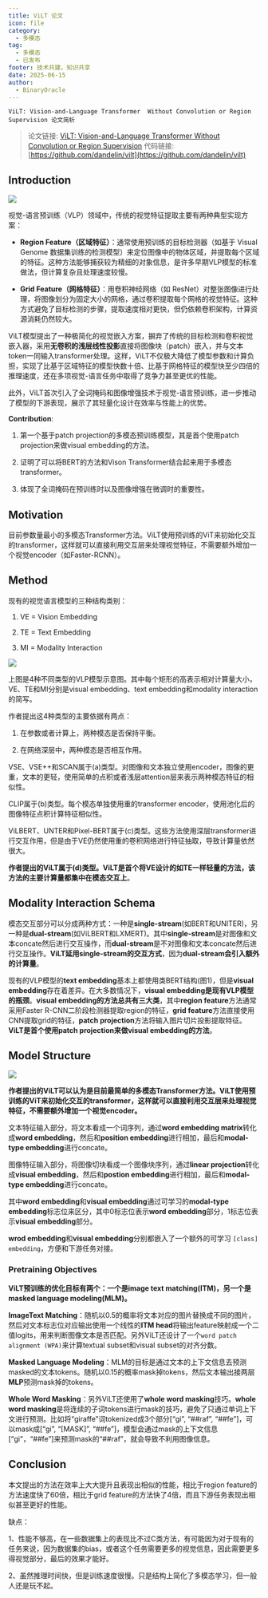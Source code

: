 ```yaml
---
title: ViLT 论文
icon: file
category:
  - 多模态
tag:
  - 多模态
  - 已发布
footer: 技术共建，知识共享
date: 2025-06-15
author:
  - BinaryOracle
---
```


`ViLT: Vision-and-Language Transformer  Without Convolution or Region Supervision 论文简析` 

<!-- more -->

> 论文链接: [ViLT: Vision-and-Language Transformer  Without Convolution or Region Supervision](https://arxiv.org/abs/2102.03334)
> 代码链接: [https://github.com/dandelin/vilt](https://github.com/dandelin/vilt)

## Introduction

![](ViLT/1.png)

视觉-语言预训练（VLP）领域中，传统的视觉特征提取主要有两种典型实现方案：

* **Region Feature（区域特征）**：通常使用预训练的目标检测器（如基于 Visual Genome 数据集训练的检测模型）来定位图像中的物体区域，并提取每个区域的特征。这种方法能够捕获较为精细的对象信息，是许多早期VLP模型的标准做法，但计算复杂且处理速度较慢。

* **Grid Feature（网格特征）**：用卷积神经网络（如 ResNet）对整张图像进行处理，将图像划分为固定大小的网格，通过卷积提取每个网格的视觉特征。这种方式避免了目标检测的步骤，提取速度相对更快，但仍依赖卷积架构，计算资源消耗仍然较大。

ViLT模型提出了一种极简化的视觉嵌入方案，摒弃了传统的目标检测和卷积视觉嵌入器，采用**无卷积的浅层线性投影**直接将图像块（patch）嵌入，并与文本token一同输入transformer处理。这样，ViLT不仅极大降低了模型参数和计算负担，实现了比基于区域特征的模型快数十倍、比基于网格特征的模型快至少四倍的推理速度，还在多项视觉-语言任务中取得了竞争力甚至更优的性能。

此外，ViLT首次引入了全词掩码和图像增强技术于视觉-语言预训练，进一步推动了模型的下游表现，展示了其轻量化设计在效率与性能上的优势。

**Contribution**:

1. 第一个基于patch projection的多模态预训练模型，其是首个使用patch projection来做visual embedding的方法。

2. 证明了可以将BERT的方法和Vison Transformer结合起来用于多模态transformer。

3. 体现了全词掩码在预训练时以及图像增强在微调时的重要性。

## Motivation

目前参数量最小的多模态Transformer方法。ViLT使用预训练的ViT来初始化交互的transformer，这样就可以直接利用交互层来处理视觉特征，不需要额外增加一个视觉encoder（如Faster-RCNN）。

## Method

现有的视觉语言模型的三种结构类别：

1. VE = Vision Embedding

2. TE = Text Embedding

3. MI = Modality Interaction

![](ViLT/2.png)

上图是4种不同类型的VLP模型示意图。其中每个矩形的高表示相对计算量大小，VE、TE和MI分别是visual embedding、text embedding和modality interaction的简写。

作者提出这4种类型的主要依据有两点：

1. 在参数或者计算上，两种模态是否保持平衡。

2. 在网络深层中，两种模态是否相互作用。

VSE、VSE++和SCAN属于(a)类型。对图像和文本独立使用encoder，图像的更重，文本的更轻，使用简单的点积或者浅层attention层来表示两种模态特征的相似性。

CLIP属于(b)类型。每个模态单独使用重的transformer encoder，使用池化后的图像特征点积计算特征相似性。

ViLBERT、UNTER和Pixel-BERT属于(c)类型。这些方法使用深层transformer进行交互作用，但是由于VE仍然使用重的卷积网络进行特征抽取，导致计算量依然很大。

**作者提出的ViLT属于(d)类型。ViLT是首个将VE设计的如TE一样轻量的方法，该方法的主要计算量都集中在模态交互上**。

## Modality Interaction Schema

模态交互部分可以分成两种方式：一种是**single-stream**(如BERT和UNITER)，另一种是**dual-stream**(如ViLBERT和LXMERT)。其中**single-stream**是对图像和文本concate然后进行交互操作，而**dual-stream**是不对图像和文本concate然后进行交互操作。**ViLT延用single-stream的交互方式**，因为**dual-stream会引入额外的计算量**。

现有的VLP模型的**text embedding**基本上都使用类BERT结构(图1)，但是**visual embedding**存在着差异。在大多数情况下，**visual embedding是现有VLP模型的瓶颈**。**visual embedding的方法总共有三大类**，其中**region feature**方法通常采用Faster R-CNN二阶段检测器提取region的特征，**grid feature**方法直接使用CNN提取grid的特征，**patch projection**方法将输入图片切片投影提取特征。**ViLT是首个使用patch projection来做visual embedding的方法**。

## Model Structure

![](ViLT/3.png)

**作者提出的ViLT可以认为是目前最简单的多模态Transformer方法。ViLT使用预训练的ViT来初始化交互的transformer，这样就可以直接利用交互层来处理视觉特征，不需要额外增加一个视觉encoder。**

文本特征输入部分，将文本看成一个词序列，通过**word embedding matrix**转化成**word embedding**，然后和**position embedding**进行相加，最后和**modal-type embedding**进行concate。

图像特征输入部分，将图像切块看成一个图像块序列，通过**linear projection**转化成**visual embedding**，然后和**postion embedding**进行相加，最后和**modal-type embedding**进行concate。

其中**word embedding**和**visual embedding**通过可学习的**modal-type embedding**标志位来区分，其中0标志位表示**word embedding**部分，1标志位表示**visual embedding**部分。

**wrod embedding**和**visual embedding**分别都嵌入了一个额外的可学习 `[class] embedding`，方便和下游任务对接。

### Pretraining Objectives

**ViLT预训练的优化目标有两个：一个是image text matching(ITM)，另一个是masked language modeling(MLM)。**

**ImageText Matching**：随机以0.5的概率将文本对应的图片替换成不同的图片，然后对文本标志位对应输出使用一个线性的**ITM head**将输出feature映射成一个二值logits，用来判断图像文本是否匹配。另外ViLT还设计了一个`word patch alignment (WPA)`来计算textual subset和visual subset的对齐分数。

**Masked Language Modeling**：MLM的目标是通过文本的上下文信息去预测masked的文本tokens。随机以0.15的概率mask掉tokens，然后文本输出接两层**MLP**预测mask掉的tokens。

**Whole Word Masking**：另外ViLT还使用了**whole word masking**技巧。**whole word masking**是将连续的子词tokens进行mask的技巧，避免了只通过单词上下文进行预测。比如将“giraffe”词tokenized成3个部分[“gi”, “##raf”, “##fe”]，可以mask成[“gi”, “[MASK]”, “##fe”]，模型会通过mask的上下文信息[“gi”，“##fe”]来预测mask的“##raf”，就会导致不利用图像信息。

## Conclusion

本文提出的方法在效率上大大提升且表现出相似的性能，相比于region feature的方法速度快了60倍，相比于grid feature的方法快了4倍，而且下游任务表现出相似甚至更好的性能。

缺点：

1、性能不够高，在一些数据集上的表现比不过C类方法，有可能因为对于现有的任务来说，因为数据集的bias，或者这个任务需要更多的视觉信息，因此需要更多得视觉部分，最后的效果才能好。

2、虽然推理时间快，但是训练速度很慢。只是结构上简化了多模态学习，但一般人还是玩不起。

